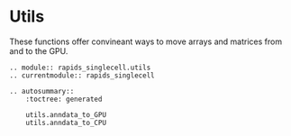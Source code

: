 # Utils

These functions offer convineant ways to move arrays and matrices from and to the GPU.

```{eval-rst}
.. module:: rapids_singlecell.utils
.. currentmodule:: rapids_singlecell

.. autosummary::
    :toctree: generated

    utils.anndata_to_GPU
    utils.anndata_to_CPU
```
